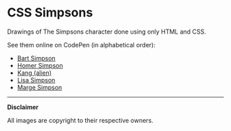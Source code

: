 # CSS Simpsons

Drawings of The Simpsons character done using only HTML and CSS.

See them online on CodePen (in alphabetical order):

- [Bart Simpson](https://codepen.io/alvaromontoro/full/ZVZwPR)
- [Homer Simpson](https://codepen.io/alvaromontoro/full/rPazmv)
- [Kang (alien)](https://codepen.io/alvaromontoro/full/omWOKR)
- [Lisa Simpson](https://codepen.io/alvaromontoro/full/bzVjeK)
- [Marge Simpson](https://codepen.io/alvaromontoro/full/ZwKpdR)


---

**Disclaimer**

All images are copyright to their respective owners. 

